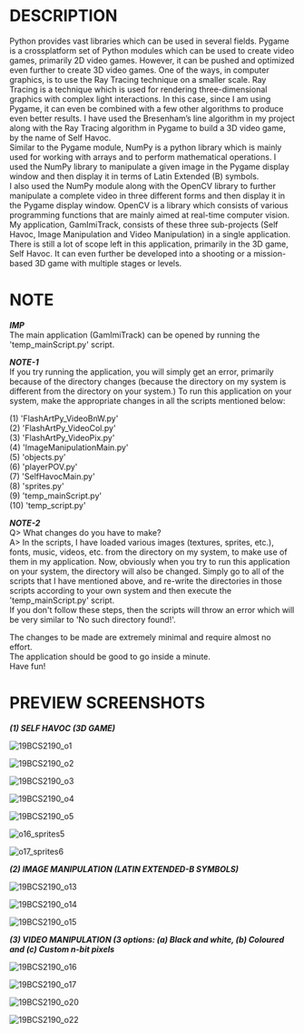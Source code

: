 # DESCRIPTION
Python provides vast libraries which can be used in several fields. Pygame is a crossplatform set of Python modules which can be used to create video games, primarily
2D video games. However, it can be pushed and optimized even further to create 3D
video games. One of the ways, in computer graphics, is to use the Ray Tracing
technique on a smaller scale. Ray Tracing is a technique which is used for rendering
three-dimensional graphics with complex light interactions. In this case, since I am
using Pygame, it can even be combined with a few other algorithms to produce even
better results. I have used the Bresenham’s line algorithm in my project along with
the Ray Tracing algorithm in Pygame to build a 3D video game, by the name of Self
Havoc.   
Similar to the Pygame module, NumPy is a python library which is mainly
used for working with arrays and to perform mathematical operations. I used the
NumPy library to manipulate a given image in the Pygame display window and then
display it in terms of Latin Extended (B) symbols.   
I also used the NumPy module
along with the OpenCV library to further manipulate a complete video in three
different forms and then display it in the Pygame display window. OpenCV is a
library which consists of various programming functions that are mainly aimed at
real-time computer vision.   
My application, GamImiTrack, consists of these three
sub-projects (Self Havoc, Image Manipulation and Video Manipulation) in a single
application. There is still a lot of scope left in this application, primarily in the 3D game,
Self Havoc. It can even further be developed into a shooting or a mission-based 3D
game with multiple stages or levels.

# NOTE
***IMP***  
The main application (GamImiTrack) can be opened by running the 'temp_mainScript.py' script.  

***NOTE-1***  
If you try running the application, you will simply get an error, primarily because of the directory changes (because the directory on my system is different from the directory on your system.)
To run this application on your system, make the appropriate changes in all the scripts mentioned below:

(1) 'FlashArtPy_VideoBnW.py'  
(2) 'FlashArtPy_VideoCol.py'   
(3) 'FlashArtPy_VideoPix.py'  
(4) 'ImageManipulationMain.py'  
(5) 'objects.py'  
(6) 'playerPOV.py'  
(7) 'SelfHavocMain.py'  
(8) 'sprites.py'  
(9) 'temp_mainScript.py'  
(10) 'temp_script.py'    

***NOTE-2***  
Q> What changes do you have to make?  
A> In the scripts, I have loaded various images (textures, sprites, etc.), fonts, music, videos, etc. from the directory on my system, to make use of them in my application.
Now, obviously when you try to run this application on your system, the directory will also be changed.
Simply go to all of the scripts that I have mentioned above, and re-write the directories in those scripts according to your own system and then execute the 'temp_mainScript.py' script.  
If you don't follow these steps, then the scripts will throw an error which will be very similar to 'No such directory found!'.  

The changes to be made are extremely minimal and require almost no effort.  
The application should be good to go inside a minute.  
Have fun!    

# PREVIEW SCREENSHOTS
  
  ***(1) SELF HAVOC (3D GAME)***
  
  ![19BCS2190_o1](https://user-images.githubusercontent.com/79057173/119277193-d22a1e00-bc3b-11eb-95f9-9772b69cfcf3.PNG)

![19BCS2190_o2](https://user-images.githubusercontent.com/79057173/119277194-d35b4b00-bc3b-11eb-8cc5-f7f9dad55399.PNG)

![19BCS2190_o3](https://user-images.githubusercontent.com/79057173/119277196-d5250e80-bc3b-11eb-9880-dd7af6741676.PNG)

![19BCS2190_o4](https://user-images.githubusercontent.com/79057173/119277199-d9512c00-bc3b-11eb-9892-e128da9616bb.PNG)

![19BCS2190_o5](https://user-images.githubusercontent.com/79057173/119277202-da825900-bc3b-11eb-9734-d2148d954f1a.PNG)

![o16_sprites5](https://user-images.githubusercontent.com/79057173/119653919-821ea780-be45-11eb-9810-1c5af564da47.PNG)

![o17_sprites6](https://user-images.githubusercontent.com/79057173/119653926-84810180-be45-11eb-99f8-f59d27e679ef.PNG)

***(2) IMAGE MANIPULATION (LATIN EXTENDED-B SYMBOLS)***

![19BCS2190_o13](https://user-images.githubusercontent.com/79057173/119277260-3cdb5980-bc3c-11eb-87aa-fb3fa59938cf.PNG)

![19BCS2190_o14](https://user-images.githubusercontent.com/79057173/119277261-3ea51d00-bc3c-11eb-8a04-dec582121dbd.PNG)

![19BCS2190_o15](https://user-images.githubusercontent.com/79057173/119277262-3fd64a00-bc3c-11eb-8fd1-08b65f4c0a4e.PNG)

***(3) VIDEO MANIPULATION (3 options: (a) Black and white, (b) Coloured and (c) Custom n-bit pixels***

![19BCS2190_o16](https://user-images.githubusercontent.com/79057173/119277313-888e0300-bc3c-11eb-9178-cee9250a0a65.PNG)

![19BCS2190_o17](https://user-images.githubusercontent.com/79057173/119277317-8a57c680-bc3c-11eb-9de8-a46191f629e9.PNG)

![19BCS2190_o20](https://user-images.githubusercontent.com/79057173/119277318-8c218a00-bc3c-11eb-9121-630330fb4999.PNG)

![19BCS2190_o22](https://user-images.githubusercontent.com/79057173/119277321-8d52b700-bc3c-11eb-89e2-d3c2adfd6c05.PNG)
